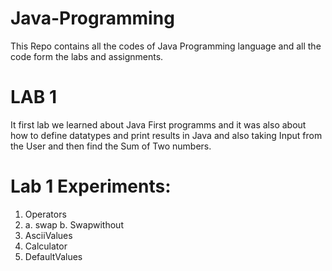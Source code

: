 # Java-Programming
This Repo contains all the codes of Java Programming language and all the code form the labs and assignments. 

# LAB 1
It first lab we learned about  Java First programms and it was also about how to define datatypes and print results in Java and also taking Input from the User and then find the Sum of Two numbers.

# Lab 1 Experiments:
1. Operators
2. a. swap
   b. Swapwithout
3. AsciiValues
4. Calculator
5. DefaultValues
